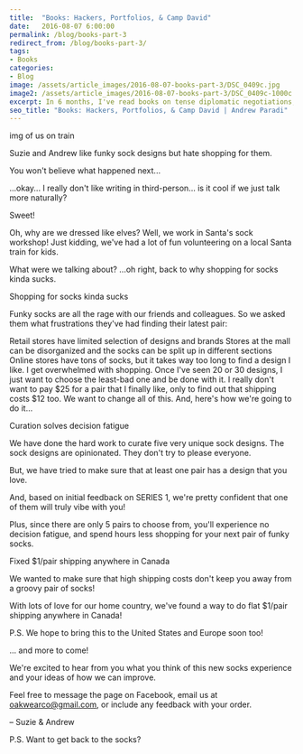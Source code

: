 ```yaml
---
title:  "Books: Hackers, Portfolios, & Camp David"
date:   2016-08-07 6:00:00
permalink: /blog/books-part-3
redirect_from: /blog/books-part-3/
tags:
- Books
categories:
- Blog
image: /assets/article_images/2016-08-07-books-part-3/DSC_0409c.jpg
image2: /assets/article_images/2016-08-07-books-part-3/DSC_0409c-1000c.jpg
excerpt: In 6 months, I've read books on tense diplomatic negotiations, 1960s American segregation, and the perfect investing portfolio.
seo_title: "Books: Hackers, Portfolios, & Camp David | Andrew Paradi"
---
```


img of us on train

Suzie and Andrew like funky sock designs but hate shopping for them.

You won't believe what happened next...

...okay... I really don't like writing in third-person... is it cool if we just talk more naturally?

Sweet! 

Oh, why are we dressed like elves? Well, we work in Santa's sock workshop! Just kidding, we've had a lot of fun volunteering on a local Santa train for kids.

What were we talking about? ...oh right, back to why shopping for socks kinda sucks.

Shopping for socks kinda sucks

Funky socks are all the rage with our friends and colleagues. So we asked them what frustrations they've had finding their latest pair: 

Retail stores have limited selection of designs and brands
Stores at the mall can be disorganized and the socks can be split up in different sections
Online stores have tons of socks, but it takes way too long to find a design I like.
I get overwhelmed with shopping. Once I've seen 20 or 30 designs, I just want to choose the least-bad one and be done with it.
I really don't want to pay $25 for a pair that I finally like, only to find out that shipping costs $12 too.
We want to change all of this. And, here's how we're going to do it...

Curation solves decision fatigue 

We have done the hard work to curate five very unique sock designs.  The sock designs are opinionated. They don't try to please everyone.

But, we have tried to make sure that at least one pair has a design that you love.

And, based on initial feedback on SERIES 1, we're pretty confident that one of them will truly vibe with you!

Plus, since there are only 5 pairs to choose from, you'll experience no decision fatigue, and spend hours less shopping for your next pair of funky socks. 

Fixed $1/pair shipping anywhere in Canada

We wanted to make sure that high shipping costs don't keep you away from a groovy pair of socks!

With lots of love for our home country, we've found a way to do flat $1/pair shipping anywhere in Canada!

P.S. We hope to bring this to the United States and Europe soon too! 

... and more to come!

We're excited to hear from you what you think of this new socks experience and your ideas of how we can improve.

Feel free to message the page on Facebook, email us at oakwearco@gmail.com, or include any feedback with your order.

– Suzie & Andrew

P.S. Want to get back to the socks?